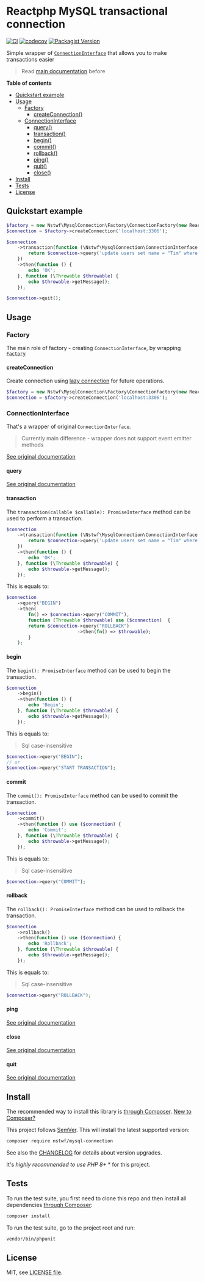 # Reactphp MySQL transactional connection

[![CI](https://img.shields.io/github/actions/workflow/status/nstwfdev/mysql-connection/ci.yml?branch=master&label=ci&logo=github)](https://github.com/nstwfdev/mysql-connection/actions?query=workflow%3Aci+branch%3Amaster)
[![codecov](https://codecov.io/gh/nstwfdev/mysql-connection/branch/master/graph/badge.svg?token=9YL9FSM4RV)](https://codecov.io/gh/nstwfdev/mysql-connection)
[![Packagist Version](https://img.shields.io/packagist/v/nstwf/mysql-connection?logo=packagist)](https://packagist.org/packages/nstwf/mysql-connection)

Simple wrapper of [`ConnectionInterface`](https://github.com/friends-of-reactphp/mysql) that allows you to make transactions easier

> Read [main documentation](https://github.com/friends-of-reactphp/mysql) before

**Table of contents**

* [Quickstart example](#quickstart-example)
* [Usage](#usage)
    * [Factory](#factory)
        * [createConnection()](#createConnection)
    * [ConnectionInterface](#connectioninterface)
        * [query()](#query)
        * [transaction()](#transaction)
        * [begin()](#begin)
        * [commit()](#commit)
        * [rollback()](#rollback)
        * [ping()](#ping)
        * [quit()](#quit)
        * [close()](#close)
* [Install](#install)
* [Tests](#tests)
* [License](#license)

## Quickstart example

```php
$factory = new Nstwf\MysqlConnection\Factory\ConnectionFactory(new React\MySQL\Factory());
$connection = $factory->createConnection('localhost:3306');

$connection
    ->transaction(function (\Nstwf\MysqlConnection\ConnectionInterface $connection) {
        return $connection->query('update users set name = "Tim" where id = 3');
    })
    ->then(function () {
        echo 'OK';
    }, function (\Throwable $throwable) {
        echo $throwable->getMessage();
    });

$connection->quit();
```

## Usage

### Factory

The main role of factory - creating `ConnectionInterface`, by wrapping [`Factory`](https://github.com/friends-of-reactphp/mysql#factory)

#### createConnection

Create connection using [lazy connection](https://github.com/friends-of-reactphp/mysql#createlazyconnection) for future operations.

```php
$factory = new Nstwf\MysqlConnection\Factory\ConnectionFactory(new React\MySQL\Factory());
$connection = $factory->createConnection('localhost:3306');
```

### ConnectionInterface

That's a wrapper of original `ConnectionInterface`.

> Currently main difference - wrapper does not support event emitter methods

[See original documentation](https://github.com/friends-of-reactphp/mysql#connectioninterface)

#### query

[See original documentation](https://github.com/friends-of-reactphp/mysql#query)

#### transaction

The `transaction(callable $callable): PromiseInterface` method can be used to perform a transaction.

```php
$connection
    ->transaction(function (\Nstwf\MysqlConnection\ConnectionInterface $connection) {
        return $connection->query('update users set name = "Tim" where id = 3');
    })
    ->then(function () {
        echo 'OK';
    }, function (\Throwable $throwable) {
        echo $throwable->getMessage();
    });
```

This is equals to:

```php
$connection
    ->query("BEGIN")
    ->then(
        fn() => $connection->query("COMMIT"),
        function (Throwable $throwable) use ($connection)  {
        return $connection->query("ROLLBACK")
                          ->then(fn() => $throwable);
        }
    );
```

#### begin

The `begin(): PromiseInterface` method can be used to begin the transaction.

```php
$connection
    ->begin()
    ->then(function () {
        echo 'Begin';
    }, function (\Throwable $throwable) {
        echo $throwable->getMessage();
    });
```

This is equals to:

> Sql case-insensitive

```php
$connection->query("BEGIN");
// or
$connection->query("START TRANSACTION");
```

#### commit

The `commit(): PromiseInterface` method can be used to commit the transaction.

```php
$connection
    ->commit()
    ->then(function () use ($connection) {
        echo 'Commit';
    }, function (\Throwable $throwable) {
        echo $throwable->getMessage();
    });
```

This is equals to:

> Sql case-insensitive

```php
$connection->query("COMMIT");
```

#### rollback

The `rollback(): PromiseInterface` method can be used to rollback the transaction.

```php
$connection
    ->rollback()
    ->then(function () use ($connection) {
        echo 'Rollback';
    }, function (\Throwable $throwable) {
        echo $throwable->getMessage();
    });
```

This is equals to:

> Sql case-insensitive

```php
$connection->query("ROLLBACK");
```

#### ping

[See original documentation](https://github.com/friends-of-reactphp/mysql#ping)

#### close

[See original documentation](https://github.com/friends-of-reactphp/mysql#close)

#### quit

[See original documentation](https://github.com/friends-of-reactphp/mysql#quit)

## Install

The recommended way to install this library is [through Composer](https://getcomposer.org).
[New to Composer?](https://getcomposer.org/doc/00-intro.md)

This project follows [SemVer](https://semver.org/).
This will install the latest supported version:

```bash
composer require nstwf/mysql-connection
```

See also the [CHANGELOG](docs/CHANGELOG.md) for details about version upgrades.

It's *highly recommended to use PHP 8+* * for this project.

## Tests

To run the test suite, you first need to clone this repo and then install all
dependencies [through Composer](https://getcomposer.org):

```bash
composer install
```

To run the test suite, go to the project root and run:

```bash
vendor/bin/phpunit
```

## License

MIT, see [LICENSE file](LICENSE).
